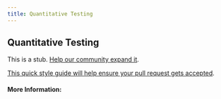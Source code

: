 ```yaml
---
title: Quantitative Testing
---
```


## Quantitative Testing

This is a stub. [Help our community expand it](https://github.com/freeCodeCamp/guide-articles/tree/master/articles/Design/Product-Design/Quantitative-Testing/index.md).

[This quick style guide will help ensure your pull request gets accepted](https://github.com/freeCodeCamp/guide-articles/blob/master/README.md).

<!-- The article goes here, in GitHub-flavored Markdown. Feel free to add YouTube videos, images, and CodePen/JSBin embeds  -->

#### More Information:
<!-- Please add any articles you think might be helpful to read before writing the article -->


